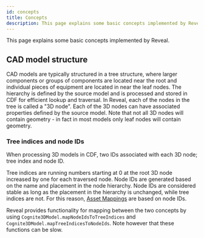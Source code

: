 ```yaml
---
id: concepts
title: Concepts
description: This page explains some basic concepts implemented by Reveal.
---
```


This page explains some basic concepts implemented by Reveal.

## CAD model structure

CAD models are typically structured in a tree structure, where larger components or groups of components are located near the root and individual pieces of equipment are located in near the leaf nodes. The hierarchy is defined by the source model and is processed and stored in CDF for efficient lookup and traversal. In Reveal, each of the nodes in the tree is called a "3D node". Each of the 3D nodes can have associated properties defined by the source model. Note that not all 3D nodes will contain geometry - in fact in most models only leaf nodes will contain geometry.

### Tree indices and node IDs

When processing 3D models in CDF, two IDs associated with each 3D node; tree index and node ID.

Tree indices are running numbers starting at 0 at the root 3D node increased by one for each traversed node. Node IDs are generated based on the name and placement in the node hierarchy. Node IDs are considered stable as long as the placement in the hierarchy is unchanged, while tree indices are not. For this reason, [Asset Mappings](https://docs.cognite.com/api/v1/#tag/3D-Asset-Mapping) are based on node IDs.

Reveal provides functionality for mapping between the two concepts by using `Cognite3DModel.mapNodeIdsToTreeIndices` and `Cognite3DModel.mapTreeIndicesToNodeIds`. Note however that these functions can be slow.
